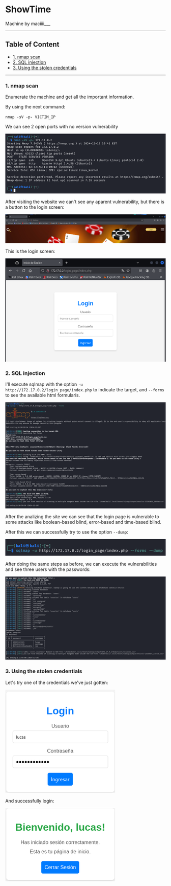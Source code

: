 # ShowTime<!-- omit in toc -->

Machine by maciiii___

---


## Table of Content<!-- omit in toc -->

- [1. nmap scan](#1-nmap-scan)
- [2. SQL injection](#2-sql-injection)
- [3. Using the stolen credentials](#3-using-the-stolen-credentials)


---

### 1. nmap scan

Enumerate the machine and get all the important information.

By using the next command:

`nmap -sV -p- VICTIM_IP`

We can see 2 open ports with no version vulnerability

![](./img/01.png)

After visiting the website we can't see any aparent vulnerability, but there is a button to the login screen:

![](./img/02.png)

This is the login screen:

![](./img/03.png)

### 2. SQL injection

I'll execute sqlmap with the option `-u http://172.17.0.2/login_page/index.php` to indicate the target, and `--forms` to see the available html formularis.

![](./img/04.png)

After the analizing the site we can see that the login page is vulnerable to some attacks like boolean-based blind, error-based and time-based blind.

After this we can successfully try to use the option `--dump`:

![](./img/05.png)

After doing the same steps as before, we can execute the vulnerabilities and see three users with the passwords:

![](./img/06.png)

### 3. Using the stolen credentials

Let's try one of the credentials we've just gotten:

![](./img/07.png)

And successfully login:

![](./img/08.png)